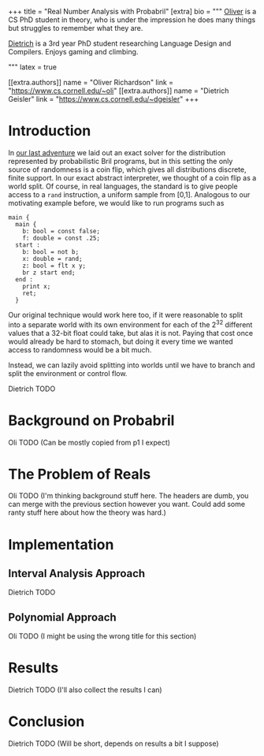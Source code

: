 +++
title = "Real Number Analysis with Probabril"
[extra]
bio = """
  [Oliver][] is a CS PhD student in theory, who is under the impression he does many things but struggles to remember what they are.

  [Dietrich][] is a 3rd year PhD student researching Language Design and Compilers.  Enjoys gaming and climbing.

[dietrich]: https://www.cs.cornell.edu/~dgeisler/
[oliver]: https://www.cs.cornell.edu/~oli
"""
latex = true

[[extra.authors]]
name = "Oliver Richardson"
link = "https://www.cs.cornell.edu/~oli"
[[extra.authors]]
name = "Dietrich Geisler"
link = "https://www.cs.cornell.edu/~dgeisler"
+++

# Introduction

In [our last adventure](probabril) we laid out an exact solver for the distribution represented by probabilistic Bril programs, but in this setting the only source of randomness is a coin flip, which gives all distributions discrete, finite support. In our exact abstract interpreter, we thought of a coin flip as a world split.
Of course, in real languages, the standard is to give people access to a `rand` instruction, a uniform sample from [0,1]. Analogous to our motivating example before, we would like to run programs such as

```
main {
  main {
    b: bool = const false;
    f: double = const .25;
  start :
    b: bool = not b;
    x: double = rand;
    z: bool = flt x y;
    br z start end;
  end :
    print x;
    ret;
  }
```

Our original technique would work here too, if it were reasonable to split into a separate world with its own environment for each of the $2^32$ different values that a 32-bit float could take, but alas it is not. Paying that cost once would already be hard to stomach, but doing it every time we wanted access to randomness would be a bit much.

Instead, we can lazily avoid splitting into worlds until we have to branch and split the environment or control flow.




Dietrich TODO

[probabril]: https://www.cs.cornell.edu/courses/cs6120/2019fa/blog/probabril/
[float-bril]: https://www.cs.cornell.edu/courses/cs6120/2019fa/blog/floats-static-arrays/

# Background on Probabril

Oli TODO (Can be mostly copied from p1 I expect)

# The Problem of Reals

Oli TODO (I'm thinking background stuff here.  The headers are dumb, you can merge with the previous section however you want.  Could add some ranty stuff here about how the theory was hard.)

# Implementation

## Interval Analysis Approach

Dietrich TODO

## Polynomial Approach

Oli TODO (I might be using the wrong title for this section)

# Results

Dietrich TODO (I'll also collect the results I can)

# Conclusion

Dietrich TODO (Will be short, depends on results a bit I suppose)

